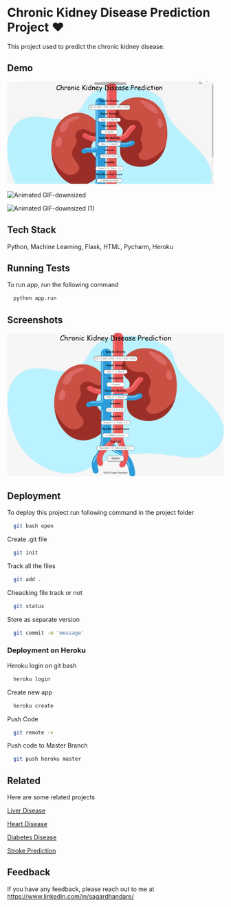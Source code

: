 
# Chronic Kidney Disease Prediction Project ❤

This project used to predict the chronic kidney disease.


## Demo

<img src="https://raw.githubusercontent.com/SagarDhandare/Chronic-Kidney-Disease-Prediction-Project/main/Images/Animated%20GIF-downsized.gif">

![Animated GIF-downsized](https://user-images.githubusercontent.com/67782195/128661423-a8578c3b-742c-461b-81da-8eb36bef9ef7.gif)


![Animated GIF-downsized (1)](https://user-images.githubusercontent.com/67782195/128661431-df37f910-08f9-451f-ab01-4e4bd67c5f3c.gif)



## Tech Stack

Python, Machine Learning, Flask, HTML, Pycharm, Heroku

  
## Running Tests

To run app, run the following command

```bash
  python app.run
```

  
## Screenshots

![App Screenshot](https://raw.githubusercontent.com/SagarDhandare/Chronic-Kidney-Disease-Prediction-Project/main/Images/screenshot.png)

  
## Deployment

To deploy this project run following command in the project folder

```bash
  git bash open
```

Create .git file
```bash
  git init
```
Track all the files
```bash
  git add .
```
Cheacking file track or not
```bash
  git status
```
Store as separate version
```bash
  git commit -m 'message'
```
### Deployment on Heroku

Heroku login on git bash

```bash
  heroku login
```
Create new app

```bash
  heroku create
```
Push Code
```bash
  git remote -v
```
Push code to Master Branch
```bash
  git push heroku master
```

  
## Related

Here are some related projects



[Liver Disease](https://github.com/SagarDhandare/Liver-Disease-Prediction-Project)

[Heart Disease](https://github.com/SagarDhandare/Heart-Disease-Project)

[Diabetes Disease](https://github.com/SagarDhandare/Diabetes-Disease-Project)

[Stroke Prediction](https://github.com/SagarDhandare/Stroke-Prediction-Project)
  
## Feedback

If you have any feedback, please reach out to me at https://www.linkedin.com/in/sagardhandare/

  
